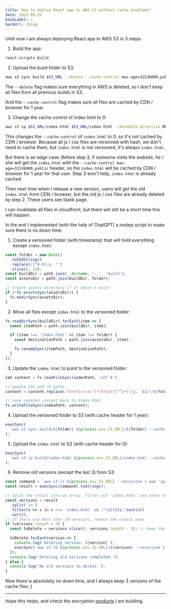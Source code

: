 ```yaml
---
title: How to deploy React app to AWS S3 without cache problems?
date: 2023-09-25
backLabel: <
backUrl: /blog
---
```


Until now I am always deploying React app to AWS S3 in 3 steps:

1. Build the app:

```sh
react-scripts build
```

2. Upload the build folder to S3:

```sh
aws s3 sync build $S3_URL --delete --cache-control max-age=31536000,public
```

The `--delete` flag makes sure everything in AWS is deleted, so I don't keep all files from all previous builds in S3.

And the `--cache-control` flag makes sure all files are cached by CDN / browser for 1 year.

3. Change the cache control of index.html to 0:

```sh
aws s3 cp $S3_URL/index.html $S3_URL/index.html --metadata-directive REPLACE --cache-control max-age=0,no-cache,no-store,must-revalidate --content-type text/html
```

This changes the `--cache-control` of `index.html` to 0, so it's not cached by CDN / browser. Because all js / css files are versioned with hash, we don't need to cache them, but `index.html` is not versioned, it's always `index.html`.

But there is an edge case: Before step 3, if someone visits the website, he / she will get the `index.html` with the `--cache-control max-age=31536000,public` header, so the `index.html` will be cached by CDN / browser for 1 year for that user. Step 3 won't help, `index.html` is already cached.

Then next time when I release a new version, users will get the old `index.html` from CDN / browser, but the old js / css files are already deleted by step 2. These users see blank page.

I can invalidate all files in cloudfront, but there will still be a short time this will happen.

In the end I implemented (with the help of ChatGPT) a nodejs script to make sure there is no down time:

1. Create a versioned folder (with timestamp) that will hold everything except `index.html`:

```js
const folder = new Date()
  .toISOString()
  .replace(/[^0-9]/g, '')
  .slice(0, 14);
const buildDir = path.join(__dirname, '..', 'build');
const assetsDir = path.join(buildDir, folder);

// Create assets directory if it doesn't exist
if (!fs.existsSync(assetsDir)) {
  fs.mkdirSync(assetsDir);
}
```

2. Move all files except `index.html` to the versioned folder:

```js
fs.readdirSync(buildDir).forEach(item => {
  const itemPath = path.join(buildDir, item);

  if (item !== 'index.html' && item !== folder) {
    const destinationPath = path.join(assetsDir, item);

    fs.renameSync(itemPath, destinationPath);
  }
});
```

3. Update the `index.html` to point to the versioned folder:

```js
let content = fs.readFileSync(indexPath, 'utf-8');

// Update CSS and JS paths.
content = content.replace(/(href|src)="(?!http)([^"]+)"/g, `$1="/${folder}$2"`);

// Save updated content back to index.html
fs.writeFileSync(indexPath, content);
```

4. Upload the versioned folder to S3 (with cache header for 1 year):

```js
execSync(
  `aws s3 sync build/${folder} ${process.env.S3_URL}/${folder} --cache-control max-age=31536000,public`
);
```

5. Upload the `index.html` to S3 (with cache header for 0):

```js
execSync(
  `aws s3 cp build/index.html ${process.env.S3_URL}/index.html --cache-control max-age=0,no-cache,no-store,must-revalidate --content-type text/html --acl public-read`
);
```

6. Remove old versions (except the last 3) from S3:

```js
const command = `aws s3 ls ${process.env.S3_URL} --recursive | awk '{print $4}' | grep '/' | cut -d/ -f1 | uniq`;
const result = execSync(command).toString();

// Split the result into an array, filter out 'index.html' and other non-versioned entries, and then sort
const versions = result
  .split('\n')
  .filter(v => v && v !== 'index.html' && /^\d{14}$/.test(v))
  .sort();
// If there are more than 10 versions, remove the oldest ones
if (versions.length > 3) {
  const toDelete = versions.slice(0, versions.length - 3); // Keep the last 10

  toDelete.forEach(version => {
    console.log(`Deleting version: ${version}`);
    execSync(`aws s3 rm ${process.env.S3_URL}/${version} --recursive`);
  });
  console.log('Deleting old versions completed.');
} else {
  console.log('No old versions to delete.');
}
```

Now there is absolutely no down time, and I always keep 3 versions of the cache files :)

---

Hope this helps, and check the encryption [products](https://encrypt37.com/) I am building.
